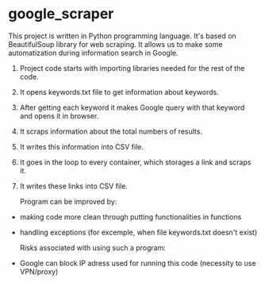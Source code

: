 # google_scraper

This project is written in Python programming language. It's based on BeautifulSoup library for web scraping. It allows us to make some automatization during information search in Google.
	
1. Project code starts with importing libraries needed for the rest of the code.
2. It opens keywords.txt file to get information about keywords.
3. After getting each keyword it makes Google query with that keyword and opens it in browser.
4. It scraps information about the total numbers of results.
5. It writes this information into CSV file.
5. It goes in the loop to every container, which storages a link and scraps it.
6. It writes these links into CSV file.

	Program can be improved by:
- making code more clean through putting functionalities in functions
- handling exceptions (for excemple, when file keywords.txt doesn't exist)

	Risks associated with using such a program:
- Google can block IP adress used for running this code (necessity to use VPN/proxy) 

